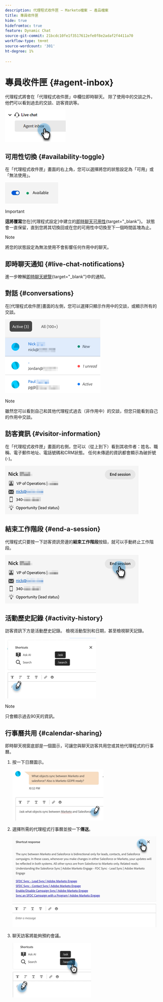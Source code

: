 ```yaml
---
description: 代理程式收件匣 — Marketo檔案 — 產品檔案
title: 專員收件匣
hide: true
hidefromtoc: true
feature: Dynamic Chat
source-git-commit: 21bcdc10fe1f3517612efe0f8e2adaf2f4411a70
workflow-type: tm+mt
source-wordcount: '301'
ht-degree: 1%

---
```


# 專員收件匣 {#agent-inbox}

代理程式將會在「代理程式收件匣」中欄位即時聊天。 除了使用中的交談之外，他們可以看到過去的交談、訪客資訊等。

![](assets/agent-inbox-1.png)

## 可用性切換 {#availability-toggle}

在「代理程式收件匣」畫面的右上角，您可以選擇將您的狀態設定為「可用」或「無法使用」。

![](assets/agent-inbox-2.png)

>[!IMPORTANT]
>
>**這將覆寫**&#x200B;您在[代理程式設定]中建立的[即時聊天可用性](/help/marketo/product-docs/demand-generation/dynamic-chat/setup-and-configuration/agent-settings.md#live-chat-availability){target="_blank"}。 狀態會一直保留，直到您將其切換回或在您的可用性中切換至下一個時間區塊為止。

>[!NOTE]
>
>將您的狀態設定為無法使用不會影響任何作用中的聊天。

## 即時聊天通知 {#live-chat-notifications}

進一步瞭解[即時聊天總覽](/help/marketo/product-docs/demand-generation/dynamic-chat/live-chat/live-chat-overview.md#live-chat-notifications){target="_blank"}中的通知。

## 對話 {#conversations}

在[代理程式收件匣]畫面的左側，您可以選擇只顯示作用中的交談，或顯示所有的交談。

![](assets/agent-inbox-4.png)

>[!NOTE]
>
>雖然您可以看到自己和其他代理程式過去（非作用中）的交談，但您只能看到自己的作用中交談。

## 訪客資訊 {#visitor-information}

在「代理程式收件匣」畫面的右側，您可以（從上到下）看到其收件者：姓名、職稱、電子郵件地址、電話號碼和CRM狀態。 任何未傳遞的資訊都會顯示為破折號(-)。

![](assets/agent-inbox-5.png)

## 結束工作階段 {#end-a-session}

代理程式只要按一下訪客資訊旁邊的&#x200B;**結束工作階段**&#x200B;按鈕，就可以手動終止工作階段。

![](assets/agent-inbox-6.png)

## 活動歷史記錄 {#activity-history}

訪客資訊下方是活動歷史記錄。 檢視活動型別和日期，甚至檢視聊天記錄。

![](assets/agent-inbox-7.png)

>[!NOTE]
>
>只會顯示過去90天的資訊。

## 行事曆共用 {#calendar-sharing}

即時聊天視窗底部是一個圖示，可讓您與聊天訪客共用您或其他代理程式的行事曆。

1. 按一下日曆圖示。

   ![](assets/agent-inbox-8.png)

1. 選擇所需的代理程式行事曆並按一下&#x200B;**傳送**。

   ![](assets/agent-inbox-9.png)

1. 聊天訪客將能夠預約會議。

   ![](assets/agent-inbox-10.png)
